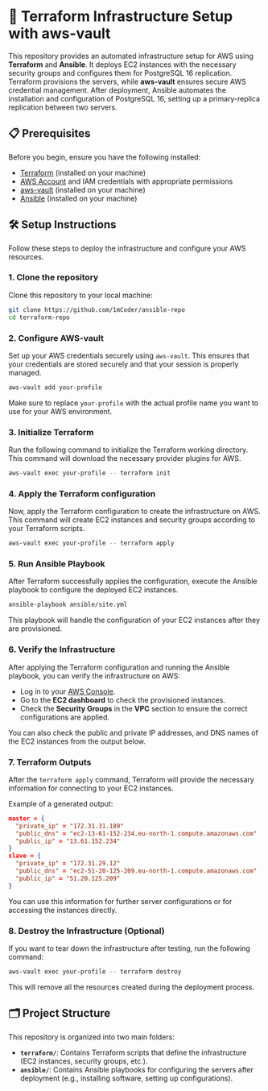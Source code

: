 # 🚀 Terraform Infrastructure Setup with aws-vault

This repository provides an automated infrastructure setup for AWS using **Terraform** and **Ansible**. It deploys EC2 instances with the necessary security groups and configures them for PostgreSQL 16 replication.
Terraform provisions the servers, while **aws-vault** ensures secure AWS credential management. After deployment, Ansible automates the installation and configuration of PostgreSQL 16, setting up a primary-replica replication between two servers.

## 📋 Prerequisites

Before you begin, ensure you have the following installed:

- [Terraform](https://www.terraform.io/downloads.html) (installed on your machine)
- [AWS Account](https://aws.amazon.com/) and IAM credentials with appropriate permissions
- [aws-vault](https://github.com/99designs/aws-vault) (installed on your machine)
- [Ansible](https://www.ansible.com/) (installed on your machine)

## 🛠️ Setup Instructions

Follow these steps to deploy the infrastructure and configure your AWS resources.

### 1. Clone the repository

Clone this repository to your local machine:

```bash
git clone https://github.com/1mCoder/ansible-repo
cd terraform-repo
```

### 2. Configure AWS-vault

Set up your AWS credentials securely using `aws-vault`. This ensures that your credentials are stored securely and that your session is properly managed.

```bash
aws-vault add your-profile
```

Make sure to replace `your-profile` with the actual profile name you want to use for your AWS environment.

### 3. Initialize Terraform

Run the following command to initialize the Terraform working directory. This command will download the necessary provider plugins for AWS.

```bash
aws-vault exec your-profile -- terraform init
```

### 4. Apply the Terraform configuration

Now, apply the Terraform configuration to create the infrastructure on AWS. This command will create EC2 instances and security groups according to your Terraform scripts.

```bash
aws-vault exec your-profile -- terraform apply
```

### 5. Run Ansible Playbook

After Terraform successfully applies the configuration, execute the Ansible playbook to configure the deployed EC2 instances.

```bash
ansible-playbook ansible/site.yml
```

This playbook will handle the configuration of your EC2 instances after they are provisioned.

### 6. Verify the Infrastructure

After applying the Terraform configuration and running the Ansible playbook, you can verify the infrastructure on AWS:

- Log in to your [AWS Console](https://console.aws.amazon.com/).
- Go to the **EC2 dashboard** to check the provisioned instances.
- Check the **Security Groups** in the **VPC** section to ensure the correct configurations are applied.

You can also check the public and private IP addresses, and DNS names of the EC2 instances from the output below.

### 7. Terraform Outputs

After the `terraform apply` command, Terraform will provide the necessary information for connecting to your EC2 instances.

Example of a generated output:

```json
master = {
  "private_ip" = "172.31.31.189"
  "public_dns" = "ec2-13-61-152-234.eu-north-1.compute.amazonaws.com"
  "public_ip" = "13.61.152.234"
}
slave = {
  "private_ip" = "172.31.29.12"
  "public_dns" = "ec2-51-20-125-209.eu-north-1.compute.amazonaws.com"
  "public_ip" = "51.20.125.209"
}
```

You can use this information for further server configurations or for accessing the instances directly.

### 8. Destroy the Infrastructure (Optional)

If you want to tear down the infrastructure after testing, run the following command:

```bash
aws-vault exec your-profile -- terraform destroy
```

This will remove all the resources created during the deployment process.

## 🗂️ Project Structure

This repository is organized into two main folders:

- **`terraform/`**: Contains Terraform scripts that define the infrastructure (EC2 instances, security groups, etc.).
- **`ansible/`**: Contains Ansible playbooks for configuring the servers after deployment (e.g., installing software, setting up configurations).